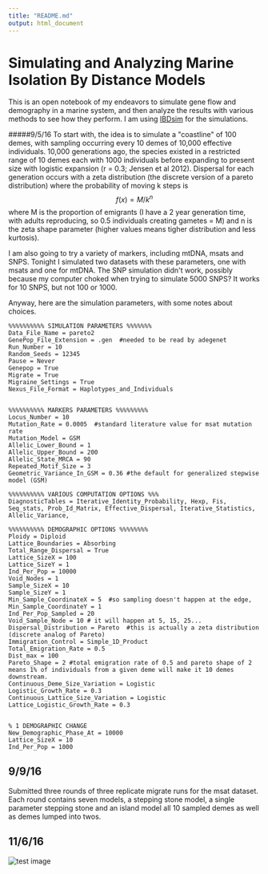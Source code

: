 ```yaml
---
title: "README.md"
output: html_document
---
```

# Simulating and Analyzing Marine Isolation By Distance Models
This is an open notebook of my endeavors to simulate gene flow and demography in a marine system, and then analyze the results with various methods to see how they perform. I am using [IBDsim](http://www1.montpellier.inra.fr/CBGP/software/ibdsim/) for the simulations.

#####9/5/16
To start with, the idea is to simulate a "coastline" of 100 demes, with sampling occurring every 10 demes of 10,000 effective individuals. 10,000 generations ago, the species existed in a restricted range of 10 demes each with 1000 individuals before expanding to present size with logistic expansion (r = 0.3; Jensen et al 2012).  Dispersal for each generation occurs with a zeta distribution (the discrete version of a pareto distribution) where the probability of moving k steps is $$ f(x) = M / k^n $$ where M is the proportion of emigrants (I have a 2 year generation time, with adults reproducing, so 0.5 individuals creating gametes = M) and n is the zeta shape parameter (higher values means tigher distribution and less kurtosis). 

I am also going to try a variety of markers, including mtDNA, msats and SNPS.  Tonight I simulated two datasets with these parameters, one with msats and one for mtDNA. The SNP simulation didn't work, possibly because my computer choked when trying to simulate 5000 SNPS? It works for 10 SNPS, but not 100 or 1000.

Anyway, here are the simulation parameters, with some notes about choices.

```
%%%%%%%%%% SIMULATION PARAMETERS %%%%%%%
Data_File_Name = pareto2
GenePop_File_Extension = .gen  #needed to be read by adegenet
Run_Number = 10
Random_Seeds = 12345
Pause = Never
Genepop = True
Migrate = True
Migraine_Settings = True
Nexus_File_Format = Haplotypes_and_Individuals


%%%%%%%%%% MARKERS PARAMETERS %%%%%%%%%
Locus_Number = 10
Mutation_Rate = 0.0005  #standard literature value for msat mutation rate
Mutation_Model = GSM
Allelic_Lower_Bound = 1
Allelic_Upper_Bound = 200
Allelic_State_MRCA = 90
Repeated_Motif_Size = 3
Geometric_Variance_In_GSM = 0.36 #the default for generalized stepwise model (GSM)

%%%%%%%%%% VARIOUS COMPUTATION OPTIONS %%%
DiagnosticTables = Iterative_Identity_Probability, Hexp, Fis, Seq_stats, Prob_Id_Matrix, Effective_Dispersal, Iterative_Statistics, Allelic_Variance,

%%%%%%%%%% DEMOGRAPHIC OPTIONS %%%%%%%%
Ploidy = Diploid
Lattice_Boundaries = Absorbing
Total_Range_Dispersal = True
Lattice_SizeX = 100
Lattice_SizeY = 1
Ind_Per_Pop = 10000
Void_Nodes = 1
Sample_SizeX = 10
Sample_SizeY = 1
Min_Sample_CoordinateX = 5  #so sampling doesn't happen at the edge, 
Min_Sample_CoordinateY = 1
Ind_Per_Pop_Sampled = 20
Void_Sample_Node = 10 # it will happen at 5, 15, 25...
Dispersal_Distribution = Pareto  #this is actually a zeta distribution (discrete analog of Pareto)
Immigration_Control = Simple_1D_Product
Total_Emigration_Rate = 0.5
Dist_max = 100
Pareto_Shape = 2 #total emigration rate of 0.5 and pareto shape of 2 means 1% of individuals from a given deme will make it 10 demes downstream.
Continuous_Deme_Size_Variation = Logistic
Logistic_Growth_Rate = 0.3
Continuous_Lattice_Size_Variation = Logistic
Lattice_Logistic_Growth_Rate = 0.3


% 1 DEMOGRAPHIC CHANGE
New_Demographic_Phase_At = 10000
Lattice_SizeX = 10
Ind_Per_Pop = 1000
```
## 9/9/16 
Submitted three rounds of three replicate migrate runs for the msat dataset. Each round contains seven models, a stepping stone model, a single parameter stepping stone and an island model all 10 sampled demes as well as demes lumped into twos.

## 11/6/16
![test image](figures/model_probs.jpg)